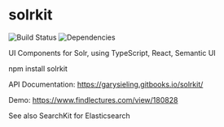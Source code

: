# solrkit
![Build Status](https://travis-ci.org/garysieling/solrkit.svg?branch=master)
![Dependencies](https://david-dm.org/garysieling/solrkit/status.svg)

UI Components for Solr, using TypeScript, React, Semantic UI

npm install solrkit

API Documentation:
https://garysieling.gitbooks.io/solrkit/

Demo: https://www.findlectures.com/view/180828

See also SearchKit for Elasticsearch
